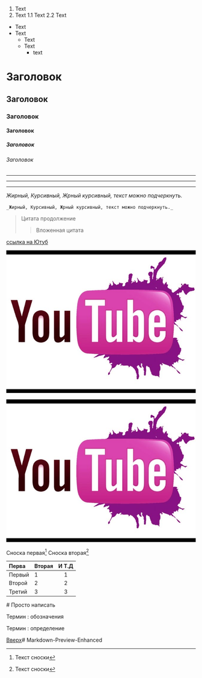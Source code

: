 <a id ="anchor"></a>
1. Text
2. Text
 1.1 Text
 2.2 Text
   
  
* Text
* Text
  * Text
  * Text
    * text

# Заголовок
## Заголовок
### Заголовок
#### Заголовок
##### Заголовок
###### Заголовок

---
___
***
_Жирный, Курсивный, Жрный курсивный, текст можно подчеркнуть._

    _Жирный, Курсивный, Жрный курсивный, текст можно подчеркнуть._


>Цитата
продолжение
>> Вложенная цитата

[ссылка на Ютуб](https://www.youtube.com/watch?v=h8S64gObkdc)

![jpg](YouTobe.jpg)

[![jpg](YouTobe.jpg)](https://www.youtube.com/watch?v=h8S64gObkdc)

Сноска первая[^1]
Сноска вторая[^2]
[^1]: Текст сноски
[^2]: Текст сноски

 Перва | Вторая | И Т.Д
 :-----|:-------|:-------:
 Первый| 1 | 1
 Второй| 2 | 2
 Третий| 3 | 3

 \# Просто написать

Термин
: обозначения

Термин
: определение

[Вверх](#anchor)#   M a r k d o w n - P r e v i e w - E n h a n c e d 
 
 